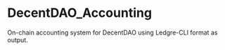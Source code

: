 # DecentDAO_Accounting
On-chain  accounting system for DecentDAO using Ledgre-CLI format as output.
